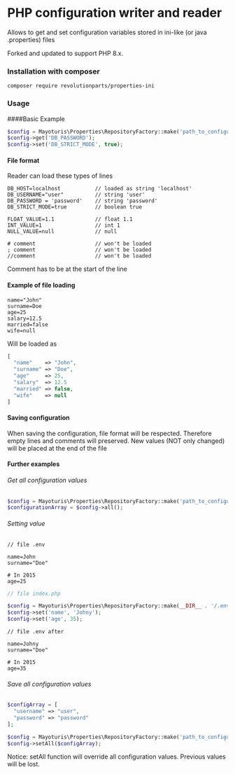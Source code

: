 # PHP configuration writer and reader
Allows to get and set configuration variables stored in ini-like (or java .properties) files

Forked and updated to support PHP 8.x.

### Installation with composer
`composer require revolutionparts/properties-ini`

### Usage
####Basic Example
```php
$config = Mayoturis\Properties\RepositoryFactory::make('path_to_configuration_file');
$config->get('DB_PASSWORD');
$config->set('DB_STRICT_MODE', true);
```

#### File format
Reader can load these types of lines
```
DB_HOST=localhost           // loaded as string 'localhost'
DB_USERNAME="user"          // string 'user'
DB_PASSWORD = 'password'    // string 'password'
DB_STRICT_MODE=true         // boolean true

FLOAT_VALUE=1.1             // float 1.1
INT_VALUE=1                 // int 1
NULL_VALUE=null             // null

# comment                   // won't be loaded
; comment                   // won't be loaded
//comment                   // won't be loaded
```
Comment has to be at the start of the line
#### Example of file loading
```
name="John"
surname=Doe
age=25
salary=12.5
married=false
wife=null
```
Will be loaded as
```php
[
  "name"    => "John",
  "surname" => "Doe",
  "age"     => 25,
  "salary"  => 12.5
  "married" => false,
  "wife"    => null
]
```

#### Saving configuration
When saving the configuration, file format will be respected. Therefore empty lines and comments will preserved. New values (NOT only changed) will be placed at the end of the file

#### Further examples
###### Get all configuration values
```php
$config = Mayoturis\Properties\RepositoryFactory::make('path_to_configuration_file');
$configurationArray = $config->all();
```

###### Setting value

```
// file .env

name=John
surname="Doe"

# In 2015
age=25
```

```php
// file index.php

$config = Mayoturis\Properties\RepositoryFactory::make(__DIR__ . '/.env');
$config->set('name', 'Johny');
$config->set('age', 35);
```

```
// file .env after

name=Johny
surname="Doe"

# In 2015
age=35
```

###### Save all configuration values
```php
$configArray = [
  "username" => "user",
  "password" => "password"
];

$config = Mayoturis\Properties\RepositoryFactory::make('path_to_configuration_file');
$config->setAll($configArray);
```
Notice: setAll function will override all configuration values. Previous values will be lost.
